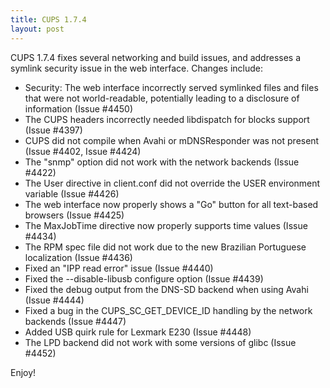 ```yaml
---
title: CUPS 1.7.4
layout: post
---
```


CUPS 1.7.4 fixes several networking and build issues, and addresses a symlink security issue in the web interface. Changes include:

- Security: The web interface incorrectly served symlinked files and files that were not world-readable, potentially leading to a disclosure of information (Issue #4450)
- The CUPS headers incorrectly needed libdispatch for blocks support (Issue #4397)
- CUPS did not compile when Avahi or mDNSResponder was not present (Issue #4402, Issue #4424)
- The "snmp" option did not work with the network backends (Issue #4422)
- The User directive in client.conf did not override the USER environment variable (Issue #4426)
- The web interface now properly shows a "Go" button for all text-based browsers (Issue #4425)
- The MaxJobTime directive now properly supports time values (Issue #4434)
- The RPM spec file did not work due to the new Brazilian Portuguese localization (Issue #4436)
- Fixed an "IPP read error" issue (Issue #4440)
- Fixed the --disable-libusb configure option (Issue #4439)
- Fixed the debug output from the DNS-SD backend when using Avahi (Issue #4444)
- Fixed a bug in the CUPS_SC_GET_DEVICE_ID handling by the network backends (Issue #4447)
- Added USB quirk rule for Lexmark E230 (Issue #4448)
- The LPD backend did not work with some versions of glibc (Issue #4452)

Enjoy!

